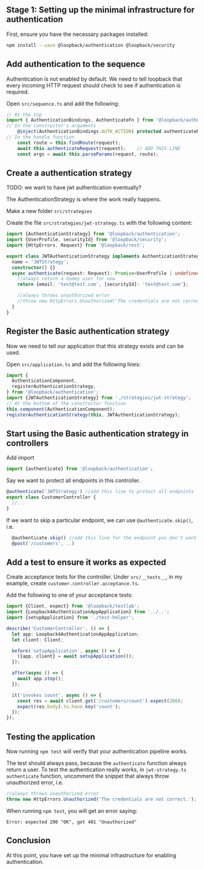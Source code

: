 ## Stage 1: Setting up the minimal infrastructure for authentication

First, ensure you have the necessary packages installed:

```sh
npm install --save @loopback/authentication @loopback/security
```

## Add authentication to the sequence

Authentication is not enabled by default. We need to tell loopback that every
incoming HTTP request should check to see if authentication is required.

Open `src/sequence.ts` and add the following:

```ts
// At the top
import { AuthenticationBindings, AuthenticateFn } from '@loopback/authentication';
// In the constructor's arguments
    @inject(AuthenticationBindings.AUTH_ACTION) protected authenticateRequest: AuthenticateFn,
// In the handle function
    const route = this.findRoute(request);
    await this.authenticateRequest(request);    // ADD THIS LINE
    const args = await this.parseParams(request, route);
```

## Create a authentication strategy

TODO: we want to have jwt authentication eventually?

The AuthenticationStrategy is where the work really happens.

Make a new folder `src/strategies`

Create the file `src/strategies/jwt-strategy.ts` with the following content:

```ts
import {AuthenticationStrategy} from '@loopback/authentication';
import {UserProfile, securityId} from '@loopback/security';
import {HttpErrors, Request} from '@loopback/rest';

export class JWTAuthenticationStrategy implements AuthenticationStrategy {
  name = 'JWTStrategy';
  constructor() {}
  async authenticate(request: Request): Promise<UserProfile | undefined> {
    //always return a dummy user for now
    return {email: 'test@test.com', [securityId]: 'test@test.com'};

    //always throws unauthorized error
    //throw new HttpErrors.Unauthorized('The credentials are not correct.');
  }
}
```

## Register the Basic authentication strategy

Now we need to tell our application that this strategy exists and can be used.

Open `src/application.ts` and add the following lines:

```ts
import {
  AuthenticationComponent,
  registerAuthenticationStrategy,
} from '@loopback/authentication';
import {JWTAuthenticationStrategy} from './strategies/jwt-strategy';
// At the bottom of the constructor function
this.component(AuthenticationComponent);
registerAuthenticationStrategy(this, JWTAuthenticationStrategy);
```

## Start using the Basic authentication strategy in controllers

Add import

```ts
import {authenticate} from '@loopback/authentication';
```

Say we want to protect all endpoints in this controller.

```ts
@authenticate('JWTStrategy') //add this line to protect all endpoints
export class CustomerController {
  //...
}
```

If we want to skip a particular endpoint, we can use `@authenticate.skip()`, i.e.

```ts
  @authenticate.skip() //add this line for the endpoint you don't want to be protected
  @post('/customers', ..)
```

## Add a test to ensure it works as expected

Create acceptance tests for the controller.
Under `src/__tests__`, in my example, create `customer.controller.acceptance.ts`.

Add the following to one of your acceptance tests:

```ts
import {Client, expect} from '@loopback/testlab';
import {Loopback4AuthenticationAppApplication} from '../..';
import {setupApplication} from './test-helper';

describe('CustomerController', () => {
  let app: Loopback4AuthenticationAppApplication;
  let client: Client;

  before('setupApplication', async () => {
    ({app, client} = await setupApplication());
  });

  after(async () => {
    await app.stop();
  });

  it('invokes count', async () => {
    const res = await client.get('/customers/count').expect(200);
    expect(res.body).to.have.key('count');
  });
});
```

## Testing the application

Now running `npm test` will verify that your authentication pipeline works.

The test should always pass, because the `authenticate` function always return a user.
To test the authentication really works, in `jwt-strategy.ts` `authenticate` function, uncomment the snippet that always throw unauthorized error, i.e.

```ts
//always throws unauthorized error
throw new HttpErrors.Unauthorized('The credentials are not correct.');
```

When running `npm test`, you will get an error saying:

```
Error: expected 200 "OK", got 401 "Unauthorized"
```

## Conclusion

At this point, you have set up the minimal infrastructure for enabling authentication.
